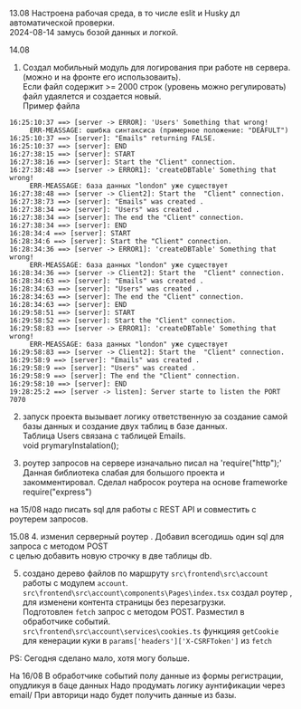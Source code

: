 13.08
Настроена рабочая среда, в то числе eslit и Husky дл автоматической проверки.\
2024-08-14 замусь бозой данных и логкой.

14.08
1. Создал мобильный модуль для логирования  при работе нв сервера. (можно и на фронте его использоваить). \
Если файл содержит >= 2000 строк (уровень можно регулировать) файл удаялется и создается новый. \
Пример файла
```test
16:25:10:37 ==> [server -> ERROR]: 'Users' Something that wrong!
     ERR-MEASSAGE: ошибка синтаксиса (примерное положение: "DEAFULT")
16:25:10:37 ==> [server]: "Emails" returning FALSE.
16:25:10:37 ==> [server]: END
16:27:38:15 ==> [server]: START
16:27:38:16 ==> [server]: Start the "Client" connection.
16:27:38:48 ==> [server -> ERROR1]: 'createDBTable' Something that wrong!
     ERR-MEASSAGE: база данных "london" уже существует
16:27:38:48 ==> [server -> Client2]: Start the  "Client" connection.
16:27:38:73 ==> [server]: "Emails" was created .
16:27:38:34 ==> [server]: "Users" was created .
16:27:38:34 ==> [server]: The end the "Client" connection.
16:27:38:34 ==> [server]: END
16:28:34:4 ==> [server]: START
16:28:34:6 ==> [server]: Start the "Client" connection.
16:28:34:36 ==> [server -> ERROR1]: 'createDBTable' Something that wrong!
     ERR-MEASSAGE: база данных "london" уже существует
16:28:34:36 ==> [server -> Client2]: Start the  "Client" connection.
16:28:34:63 ==> [server]: "Emails" was created .
16:28:34:63 ==> [server]: "Users" was created .
16:28:34:63 ==> [server]: The end the "Client" connection.
16:28:34:63 ==> [server]: END
16:29:58:51 ==> [server]: START
16:29:58:52 ==> [server]: Start the "Client" connection.
16:29:58:83 ==> [server -> ERROR1]: 'createDBTable' Something that wrong!
     ERR-MEASSAGE: база данных "london" уже существует
16:29:58:83 ==> [server -> Client2]: Start the  "Client" connection.
16:29:58:9 ==> [server]: "Emails" was created .
16:29:58:9 ==> [server]: "Users" was created .
16:29:58:9 ==> [server]: The end the "Client" connection.
16:29:58:10 ==> [server]: END
19:28:25:2 ==> [server -> listen]: Server starte to listen the PORT 7070
```
2. запуск проекта вызывает логику ответственную за создание самой базы данных и создание двух таблиц в базе данных.  \
Таблица Users связана с таблицей  Emails. \
void prymaryInstalation();

3. роутер запросов на сервере  изначально писал на 'require("http");' \
Данная библиотека слабая для большого проекта и закомментировал.
Сделал набросок роутера на основе frameworke require("express")

на 15/08 надо писать sql для работы с REST API и совместить с роутерем запросов.

15.08
4. изменил серверный роутер . Добавил всегодишь один sql для запроса с методом POST \
с целью добавить новую строчку в две таблицы db.

5. создано дерево файлов по маршруту `src\frontend\src\account`  работы с модулем `account`. \
`src\frontend\src\account\components\Pages\index.tsx` создал роутер , для изменени контента страницы без перезагрузки. \
Подготовлен `fetch` запрос с методом POST.  Разместил в обработчике событий. \
`src\frontend\src\account\services\cookies.ts` функцияя `getCookie` для кенерации куки в `params['headers']['X-CSRFToken']` из `fetch`



PS: Сегодня сделано мало, хотя могу больше.

На 16/08
В обработчике событий полу данные из формы регистрации, опудликуя в баце данных
Надо продумать логику аунтификации через email/
При авторици надо будет получить данные из базы.


